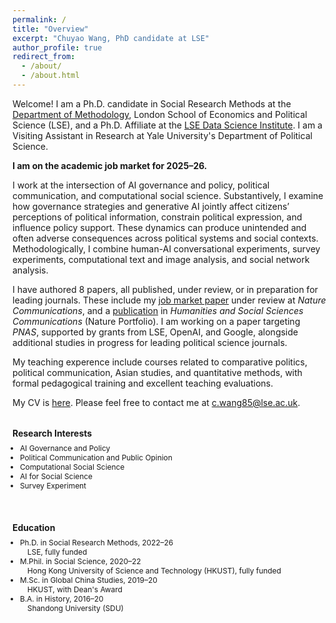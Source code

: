 ```yaml
---
permalink: /
title: "Overview"
excerpt: "Chuyao Wang, PhD candidate at LSE"
author_profile: true
redirect_from: 
  - /about/
  - /about.html
---
```


Welcome! I am a Ph.D. candidate in Social Research Methods at the [Department of Methodology](https://www.lse.ac.uk/Methodology), London School of Economics and Political Science (LSE), and a Ph.D. Affiliate at the [LSE Data Science Institute](https://www.lse.ac.uk/DSI). I am a Visiting Assistant in Research at Yale University's Department of Political Science. 

**I am on the academic job market for 2025–26.**

I work at the intersection of AI governance and policy, political communication, and computational social science. Substantively, I examine how governance strategies and generative AI jointly affect citizens’ perceptions of political information, constrain political expression, and influence policy support. These dynamics can produce unintended and often adverse consequences across political systems and social contexts. Methodologically, I combine human-AI conversational experiments, survey experiments, computational text and image analysis, and social network analysis.

I have authored 8 papers, all published, under review, or in preparation for leading journals. These include my [job market paper](https://arxiv.org/abs/2506.16202) under review at *Nature Communications*, and a [publication](https://www.nature.com/articles/s41599-024-04350-1) in *Humanities and Social Sciences Communications* (Nature Portfolio). I am working on a paper targeting *PNAS*, supported by grants from LSE, OpenAI, and Google, alongside additional studies in progress for leading political science journals.

My teaching experence include courses related to comparative politics, political communication, Asian studies, and quantitative methods, with formal pedagogical training and excellent teaching evaluations.

My CV is [here](/files/ChuyaoWANG_LSE_CV.pdf). Please feel free to contact me at c.wang85@lse.ac.uk.

<!-- Two-column layout: Research Interests + Education -->
<div style="display: flex; flex-wrap: wrap; justify-content: space-between; gap: 1.5rem;">

  <!-- Left Column: Research Interests -->
  <div style="flex: 1; min-width: 280px; font-size: 0.85em;">
    <h3 style="margin-bottom: 0.5rem;">Research Interests</h3>
    <ul style="list-style-type: disc; padding-left: 1em; margin-top: 0; margin-bottom: 0.5rem;">
      <li>AI Governance and Policy</li>
      <li>Political Communication and Public Opinion</li>
      <li>Computational Social Science</li>
      <li>AI for Social Science</li>
      <li>Survey Experiment</li>
    </ul>
  </div>

  <!-- Right Column: Education -->
  <div style="flex: 1; min-width: 280px; font-size: 0.85em;">
    <h3 style="margin-bottom: 0.5rem;">Education</h3>
    <ul style="list-style-type: disc; padding-left: 1em; margin-top: 0; margin-bottom: 0.5rem;">
      <li>
        Ph.D. in Social Research Methods, 2022–26<br>
        <span style="display:inline-block; padding-left: 1em;">
          LSE, fully funded
        </span>
      </li>
      <li>
        M.Phil. in Social Science, 2020–22<br>
        <span style="display:inline-block; padding-left: 1em;">
          Hong Kong University of Science and Technology (HKUST), fully funded
        </span>
      </li>
      <li>
        M.Sc. in Global China Studies, 2019–20<br>
        <span style="display:inline-block; padding-left: 1em;">
          HKUST, with Dean's Award
        </span>
      </li>
      <li>
        B.A. in History, 2016–20<br>
        <span style="display:inline-block; padding-left: 1em;">
          Shandong University (SDU)
        </span>
      </li>
    </ul>
  </div>

</div>
